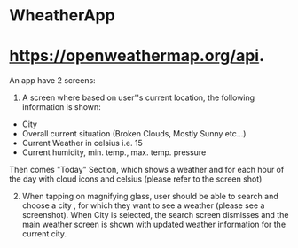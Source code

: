 # WheatherApp

# https://openweathermap.org/api. 

An app have 2 screens:

1. A screen where based on user''s current location, the following information is shown:

 * City
 * Overall current situation (Broken Clouds, Mostly Sunny etc...)
 * Current Weather in celsius i.e. 15
 * Current humidity, min. temp., max. temp. pressure

 Then comes "Today" Section, which shows a weather and for each hour of the day with cloud icons and celsius (please refer to the screen shot)
 
 
 2. When tapping on magnifying glass, user should be able to search and choose a city ,
 for which they want to see a weather (please see a screenshot). 
 When City is selected, the search screen dismisses and the main weather screen is shown with updated weather information for the current city.